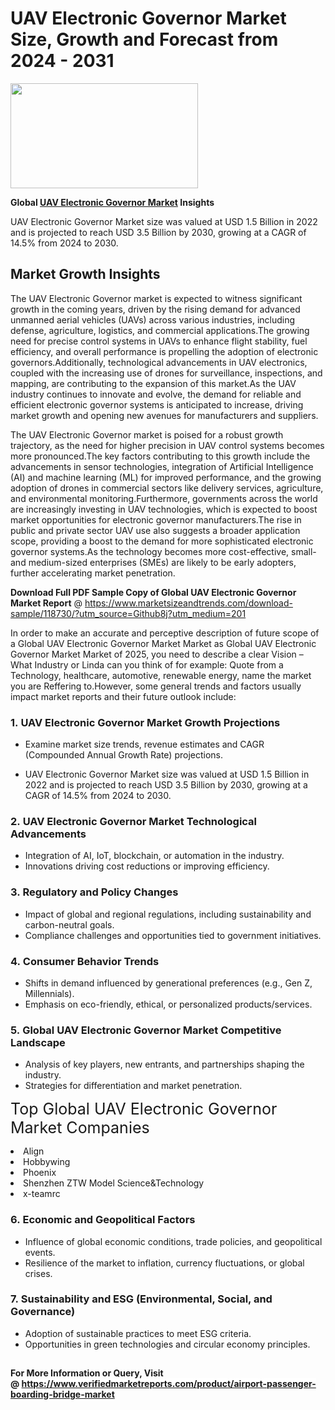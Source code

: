 <H1>UAV Electronic Governor Market Size, Growth and Forecast from 2024 - 2031</H1><img class="aligncenter size-medium wp-image-584254" src="https://thirdeyenews.in/wp-content/uploads/2024/09/Global-Market-Research-300x168.jpeg" alt="" width="300" height="168" /><p><strong>Global&nbsp;<a href="https://www.marketsizeandtrends.com/download-sample/118730/?utm_source=Github8j?utm_medium=201">UAV Electronic Governor Market</a> Insights</strong></p><p>UAV Electronic Governor Market size was valued at USD 1.5 Billion in 2022 and is projected to reach USD 3.5 Billion by 2030, growing at a CAGR of 14.5% from 2024 to 2030.</p><p><h2>Market Growth Insights</h2> <p>The UAV Electronic Governor market is expected to witness significant growth in the coming years, driven by the rising demand for advanced unmanned aerial vehicles (UAVs) across various industries, including defense, agriculture, logistics, and commercial applications.The growing need for precise control systems in UAVs to enhance flight stability, fuel efficiency, and overall performance is propelling the adoption of electronic governors.Additionally, technological advancements in UAV electronics, coupled with the increasing use of drones for surveillance, inspections, and mapping, are contributing to the expansion of this market.As the UAV industry continues to innovate and evolve, the demand for reliable and efficient electronic governor systems is anticipated to increase, driving market growth and opening new avenues for manufacturers and suppliers.</p> <p>The UAV Electronic Governor market is poised for a robust growth trajectory, as the need for higher precision in UAV control systems becomes more pronounced.The key factors contributing to this growth include the advancements in sensor technologies, integration of Artificial Intelligence (AI) and machine learning (ML) for improved performance, and the growing adoption of drones in commercial sectors like delivery services, agriculture, and environmental monitoring.Furthermore, governments across the world are increasingly investing in UAV technologies, which is expected to boost market opportunities for electronic governor manufacturers.The rise in public and private sector UAV use also suggests a broader application scope, providing a boost to the demand for more sophisticated electronic governor systems.As the technology becomes more cost-effective, small- and medium-sized enterprises (SMEs) are likely to be early adopters, further accelerating market penetration.</p> <p><span class=""><strong>Download Full PDF Sample Copy of Global UAV Electronic Governor Market Report</strong> @ <a href="https://www.marketsizeandtrends.com/download-sample/118730/?utm_source=Github8j?utm_medium=201" target="_blank">https://www.marketsizeandtrends.com/download-sample/118730/?utm_source=Github8j?utm_medium=201</a></span></p><p>In order to make an accurate and perceptive description of future scope of a Global&nbsp;UAV Electronic Governor Market Market as Global&nbsp;UAV Electronic Governor Market Market of 2025, you need to describe a clear Vision &ndash; What Industry or Linda can you think of for example: Quote from a Technology, healthcare, automotive, renewable energy, name the market you are Reffering to.However, some general trends and factors usually impact market reports and their future outlook include:</p><h3>1.&nbsp;<strong>UAV Electronic Governor Market Growth Projections</strong></h3><ul><li>Examine market size trends, revenue estimates and CAGR (Compounded Annual Growth Rate) projections.</li><li><p>UAV Electronic Governor Market size was valued at USD 1.5 Billion in 2022 and is projected to reach USD 3.5 Billion by 2030, growing at a CAGR of 14.5% from 2024 to 2030.</p></li></ul><h3>2.&nbsp;<strong>UAV Electronic Governor Market Technological Advancements</strong></h3><ul><li>Integration of AI, IoT, blockchain, or automation in the industry.</li><li>Innovations driving cost reductions or improving efficiency.</li></ul><h3>3.&nbsp;<strong>Regulatory and Policy Changes</strong></h3><ul><li>Impact of global and regional regulations, including sustainability and carbon-neutral goals.</li><li>Compliance challenges and opportunities tied to government initiatives.</li></ul><h3>4.&nbsp;<strong>Consumer Behavior Trends</strong></h3><ul><li>Shifts in demand influenced by generational preferences (e.g., Gen Z, Millennials).</li><li>Emphasis on eco-friendly, ethical, or personalized products/services.</li></ul><h3>5.&nbsp;<strong>Global UAV Electronic Governor Market Competitive Landscape</strong></h3><ul><li>Analysis of key players, new entrants, and partnerships shaping the industry.</li><li>Strategies for differentiation and market penetration.</li></ul><p data-pm-slice="1 1 []"><span style="color: inherit; font-family: inherit; font-size: 25px;">Top Global UAV Electronic Governor Market Companies</span></p><div class="" data-test-id=""><p><li>Align</li><li> Hobbywing</li><li> Phoenix</li><li> Shenzhen ZTW Model Science&Technology</li><li> x-teamrc</li></p></div><h3>6.&nbsp;<strong>Economic and Geopolitical Factors</strong></h3><ul><li>Influence of global economic conditions, trade policies, and geopolitical events.</li><li>Resilience of the market to inflation, currency fluctuations, or global crises.</li></ul><h3>7.&nbsp;<strong>Sustainability and ESG (Environmental, Social, and Governance)</strong></h3><ul><li>Adoption of sustainable practices to meet ESG criteria.</li><li>Opportunities in green technologies and circular economy principles.</li></ul><h2><strong style="font-size: 14px;">For More Information or Query, Visit @&nbsp;</strong><a style="background-color: #ffffff; font-size: 14px;" href="https://www.marketsizeandtrends.com/report/uav-electronic-governor-market/" target="_blank">https://www.verifiedmarketreports.com/product/airport-passenger-boarding-bridge-market</a></h2>